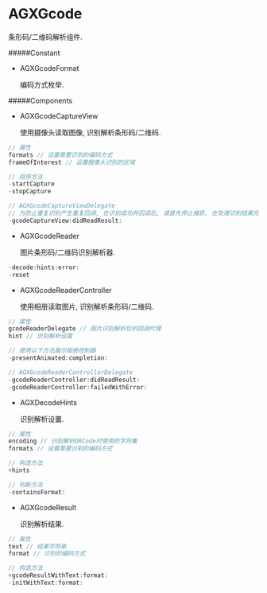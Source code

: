 # AGXGcode

条形码/二维码解析组件.

#####Constant

- AGXGcodeFormat

    编码方式枚举.

#####Components

- AGXGcodeCaptureView

    使用摄像头读取图像, 识别解析条形码/二维码.

```objective-c
// 属性
formats // 设置需要识别的编码方式
frameOfInterest // 设置摄像头识别的区域

// 启停方法
-startCapture
-stopCapture

// AGXGcodeCaptureViewDelegate
// 为防止重复识别产生重复回调, 在识别成功并回调后, 请首先停止捕获, 在处理识别结果完成后按需要重启捕获.
-gcodeCaptureView:didReadResult:
```

- AGXGcodeReader

    图片条形码/二维码识别解析器.

```objective-c
-decode:hints:error:
-reset
```

- AGXGcodeReaderController

    使用相册读取图片, 识别解析条形码/二维码.

```objective-c
// 属性
gcodeReaderDelegate // 图片识别解析后的回调代理
hint // 识别解析设置

// 使用以下方法展示相册控制器
-presentAnimated:completion:

// AGXGcodeReaderControllerDelegate
-gcodeReaderController:didReadResult:
-gcodeReaderController:failedWithError:
```

- AGXDecodeHints

    识别解析设置.

```objective-c
// 属性
encoding // 识别解析QRCode时使用的字符集
formats // 设置需要识别的编码方式

// 构造方法
+hints

// 判断方法
-containsFormat:
```

- AGXGcodeResult

    识别解析结果.

```objective-c
// 属性
text // 结果字符串
format // 识别的编码方式

// 构造方法
+gcodeResultWithText:format:
-initWithText:format:
```
